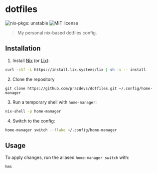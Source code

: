 # dotfiles

![nix-pkgs: unstable][nix-pkgs-src]
![MIT license][license-src]

> My personal nix-based dotfiles config.

## Installation

1. Install [Nix](https://nixos.org) (or [Lix](https://lix.systems)):

```sh
curl -sSf -L https://install.lix.systems/lix | sh -s -- install
```

2. Clone the repository
```
git clone https://github.com/prazdevs/dotfiles.git ~/.config/home-manager
```

3. Run a temporary shell with `home-manager`:

```sh
nix-shell -p home-manager
```

4. Switch to the config:

```sh
home-manager switch --flake ~/.config/home-manager
```

## Usage

To apply changes, run the aliased `home-manager switch` with:
```sh
hms
```


[nix-pkgs-src]: https://img.shields.io/badge/unstable-89dceb?style=flat-square&logo=nixos&logoColor=89dceb&label=nix-pkgs&labelColor=313244
[license-src]: https://img.shields.io/badge/MIT-89dceb?style=flat-square&logoColor=89dceb&label=license&labelColor=313244

